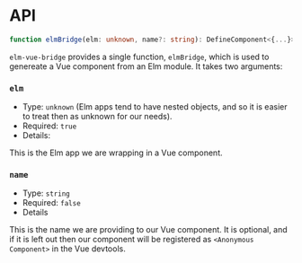 # API

```ts
function elmBridge(elm: unknown, name?: string): DefineComponent<{...}>
```

`elm-vue-bridge` provides a single function, `elmBridge`, which is used to genereate a Vue component from an Elm module. It takes two arguments:

### `elm`

- Type: `unknown` (Elm apps tend to have nested objects, and so it is easier to treat then as unknown for our needs).
- Required: `true`
- Details:

This is the Elm app we are wrapping in a Vue component.

### `name`

- Type: `string`
- Required: `false`
- Details

This is the name we are providing to our Vue component. It is optional, and if it is left out then our component will be registered as `<Anonymous Component>` in the Vue devtools.